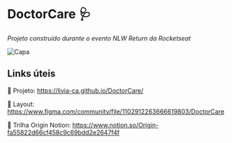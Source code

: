# DoctorCare 🩺
*Projeto construído durante o evento NLW Return da Rocketseat*

![Capa](https://user-images.githubusercontent.com/62720700/167213163-78a698c2-ffe9-44fe-acc6-34eefe51de39.png)

## Links úteis

🔗 Projeto: https://livia-ca.github.io/DoctorCare/

🔗 Layout: https://www.figma.com/community/file/1102912263666619803/DoctorCare

🔗 Trilha Origin Notion: https://www.notion.so/Origin-fa55822d66cf458c9c69bdd2e2647f4f
